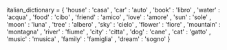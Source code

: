 italian_dictionary = {
    'house' : 'casa' ,
    'car' : 'auto' ,
    'book' : 'libro' ,
    'water' : 'acqua' ,
    'food' : 'cibo' ,
    'friend' : 'amico' ,
    'love' : 'amore' ,
    'sun' : 'sole' ,
    'moon' : 'luna' ,
    'tree' : 'albero' ,
    'sky' : 'cielo' ,
    'flower' : 'fiore' ,
    'mountain' : 'montagna' ,
    'river' : 'fiume' ,
    'city' : 'citta' ,
    'dog' : 'cane' ,
    'cat' : 'gatto' ,
    'music' : 'musica' ,
    'family' : 'famiglia' ,
    'dream' : 'sogno'
}

